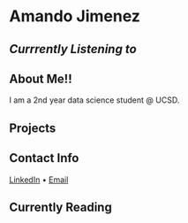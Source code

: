 # Amando Jimenez
## _Currrently Listening to_

## About Me!!
I am a 2nd year data science student @ UCSD.

## Projects

## Contact Info
<p><a title="LinkedIn" href="https://www.linkedin.com/in/amando-jimenez-4408311b0/">LinkedIn</a> • <a href="mailto:ajimenez@ucsd.edu">Email</a></p>

## Currently Reading

